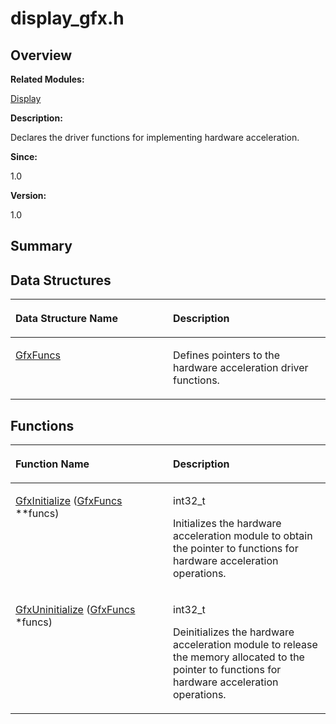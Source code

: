 # display\_gfx.h<a name="EN-US_TOPIC_0000001054598125"></a>

## **Overview**<a name="section1123174810093524"></a>

**Related Modules:**

[Display](display.md)

**Description:**

Declares the driver functions for implementing hardware acceleration. 

**Since:**

1.0

**Version:**

1.0

## **Summary**<a name="section760185958093524"></a>

## Data Structures<a name="nested-classes"></a>

<a name="table1023170531093524"></a>
<table><thead align="left"><tr id="row1359896850093524"><th class="cellrowborder" valign="top" width="50%" id="mcps1.1.3.1.1"><p id="p1706551451093524"><a name="p1706551451093524"></a><a name="p1706551451093524"></a>Data Structure Name</p>
</th>
<th class="cellrowborder" valign="top" width="50%" id="mcps1.1.3.1.2"><p id="p1864837852093524"><a name="p1864837852093524"></a><a name="p1864837852093524"></a>Description</p>
</th>
</tr>
</thead>
<tbody><tr id="row808936824093524"><td class="cellrowborder" valign="top" width="50%" headers="mcps1.1.3.1.1 "><p id="p611844677093524"><a name="p611844677093524"></a><a name="p611844677093524"></a><a href="gfxfuncs.md">GfxFuncs</a></p>
</td>
<td class="cellrowborder" valign="top" width="50%" headers="mcps1.1.3.1.2 "><p id="p367177210093524"><a name="p367177210093524"></a><a name="p367177210093524"></a>Defines pointers to the hardware acceleration driver functions. </p>
</td>
</tr>
</tbody>
</table>

## Functions<a name="func-members"></a>

<a name="table1757652777093524"></a>
<table><thead align="left"><tr id="row786632505093524"><th class="cellrowborder" valign="top" width="50%" id="mcps1.1.3.1.1"><p id="p194028169093524"><a name="p194028169093524"></a><a name="p194028169093524"></a>Function Name</p>
</th>
<th class="cellrowborder" valign="top" width="50%" id="mcps1.1.3.1.2"><p id="p196385697093524"><a name="p196385697093524"></a><a name="p196385697093524"></a>Description</p>
</th>
</tr>
</thead>
<tbody><tr id="row1373644688093524"><td class="cellrowborder" valign="top" width="50%" headers="mcps1.1.3.1.1 "><p id="p214927290093524"><a name="p214927290093524"></a><a name="p214927290093524"></a><a href="display.md#ga251580eb0614b601ef2c901c722a59d3">GfxInitialize</a> (<a href="gfxfuncs.md">GfxFuncs</a> **funcs)</p>
</td>
<td class="cellrowborder" valign="top" width="50%" headers="mcps1.1.3.1.2 "><p id="p8785221093524"><a name="p8785221093524"></a><a name="p8785221093524"></a>int32_t </p>
<p id="p628494205093524"><a name="p628494205093524"></a><a name="p628494205093524"></a>Initializes the hardware acceleration module to obtain the pointer to functions for hardware acceleration operations. </p>
</td>
</tr>
<tr id="row768420985093524"><td class="cellrowborder" valign="top" width="50%" headers="mcps1.1.3.1.1 "><p id="p693311414093524"><a name="p693311414093524"></a><a name="p693311414093524"></a><a href="display.md#ga32595139adb26cfaacf709661b29b347">GfxUninitialize</a> (<a href="gfxfuncs.md">GfxFuncs</a> *funcs)</p>
</td>
<td class="cellrowborder" valign="top" width="50%" headers="mcps1.1.3.1.2 "><p id="p1887319559093524"><a name="p1887319559093524"></a><a name="p1887319559093524"></a>int32_t </p>
<p id="p2084723740093524"><a name="p2084723740093524"></a><a name="p2084723740093524"></a>Deinitializes the hardware acceleration module to release the memory allocated to the pointer to functions for hardware acceleration operations. </p>
</td>
</tr>
</tbody>
</table>

